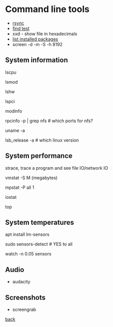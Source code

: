 Command line tools
==================

* [rsync](rsync.md)
* [find test](text.md)
* xxd - show file in hexadecimals
* [list installed packages](listpackages.md)
* screen -d -m -S <name> -h 8192 <command>

System information
------------------

lscpu

lsmod

lshw

lspci

modinfo

rpcinfo -p | grep nfs		# which ports for nfs?

uname -a

lsb_release -a		# which linux version

System performance
------------------

strace, trace a program and see file IO/network IO

vmstat -S M (megabytes)

mpstat -P all 1

iostat

top

System temperatures
-------------------

apt install lm-sensors

sudo sensors-detect		# YES to all

watch -n 0.05 sensors

Audio
-----

* audacity

Screenshots
-----------

* screengrab

[back](../)

